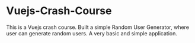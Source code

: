 # Vuejs-Crash-Course
This is a Vuejs crash course. Built a simple Random User Generator, where user can generate random users. A very basic and simple application.
